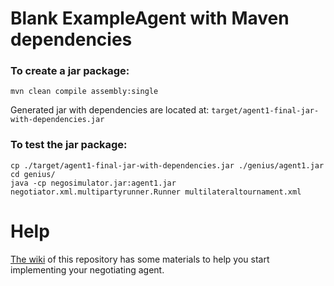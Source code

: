 # Blank ExampleAgent with Maven dependencies


### To create a jar package:

```
mvn clean compile assembly:single  
```

Generated jar with dependencies are located at: `target/agent1-final-jar-with-dependencies.jar`

### To test the jar package:


```
cp ./target/agent1-final-jar-with-dependencies.jar ./genius/agent1.jar
cd genius/
java -cp negosimulator.jar:agent1.jar negotiator.xml.multipartyrunner.Runner multilateraltournament.xml
```


# Help
[The wiki](https://github.com/tdgunes/ExampleAgent/wiki) of this repository has some materials to help you start implementing your negotiating agent. 
 